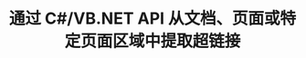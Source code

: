 ---
############################# Static ############################
layout: "auto-gen-gist"
draft: false
path: "zh/parser/net/extract/pptm/"
otherformats: DOC DOT DOCX DOCM DOTX DOTM TXT ODT OTT RTF PDF XHTML MHTML MD XML EPUB FB2 CHM XLS XLT XLSX XLSM XLSB XLTX XLTM ODS CSV OTS XLA XLAM PPT PPTX  PPS POT PPSX POTX PPSM ODP OTP PST OST EML EMLX MSG ONE 

############################# Head ############################
head_title: ".NET API 从文档、页面或页面区域解析和提取超链接"
head_description: "GroupDocs.Parser .NET API 使软件程序员能够从 PDF、DOCX、XLSX、CSV、PPTX、EML、MSG、EPUB 等的文档、页面或页面区域中提取超链接。"

############################# Header ############################
title: "通过 C#/VB.NET API 从文档、页面或特定页面区域中提取超链接"
description: "GroupDocs.Parser .NET API 允许软件开发人员从 PDF、DOC、DOCX、PPT、PPTX、EML、MSG、XLS、XLSX、CSV、ODT、RTF、EPUB 等的文档、页面或页面区域解析和提取超链接 文件。"

######################### Download Button #######################
button:
    enable: true

############################# About ############################
about:
    enable: true
    title: "如何通过 .NET 从文档或页面中解析和提取超链接？"
    content: |
       超链接是指向整个文档或文档中特定部分的一段文本或图像或图标。 超链接的使用允许用户导航到网页或文档。 通常需要从文档中提取超链接并使用它来访问外部文档或网页。 GroupDocs.Parser .NET API 是一个引人入胜的文档文本提取 API，它为实现文本和元数据提取解决方案提供了完整的功能。 它支持从 PDF、电子邮件、电子书、Microsoft Office 格式中提取文本和超链接：Word（DOC、DOCX）、PowerPoint（PPT、PPTX）、Excel（XLS、XLSX）、LibreOffice 格式等等。 它支持文档解析、提取纯文本和结构化文本、按关键字搜索文本、提取元数据或图像、容器以及附件等多种高级功能。
############################# content ############################
steps:
    enable: true
    block:
    - title_left: "通过 .NET 从 PPTM 文档中提取超链接"
      content_left: |
       GroupDocs.Parser .NET 完全支持从 PPTM 文档中提取超链接。 以下 C# .NET 代码示例演示了如何在 PPTM 文档中提取超链接。

      title_right: "如何提取超链接"
      content_right: |
        * 创建 [Parser](https://apireference.groupdocs.com/parser/net/groupdocs.parser/parser) 的实例
        * 检查文档以获取超链接提取支持
        * 从文档中提取超链接
        * 调用 [GetHyperlinks](https://apireference.groupdocs.com/parser/net/groupdocs.parser/parser/methods/gehyperlinks) 方法从整个文档中提取所有超链接。
        * 遍历超链接并打印超链接 URL

      gisthash: "35be3a09e0135c65be790c42c5c86d37"
      gistfile: "Extract_hyperlinks_form_documents.cs"

    - title_left: "从 PPTM 文档页面中提取超链接"
      content_left: |
       GroupDocs.Parser .NET 允许软件开发人员使用几行代码从 PPTM 文档中提取超链接。 下面的 C# .NET 代码显示了 PPTM 文档中的超链接提取。

      title_right: "通过 .NET 提取超链接"
      content_right: |
        * 创建 [Parser](https://apireference.groupdocs.com/parser/net/groupdocs.parser/parser) 的实例 
        * 检查文档以获取超链接提取支持
        * 通过调用[GetDocumentInfo](https://apireference.groupdocs.com/parser/net/groupdocs.parser/parser/methods/getdocumentinfo) 获取文档信息
        * 遍历页面并打印页码
        * 从文档中提取超链接
        * 调用 [GetHyperlinks](https://apireference.groupdocs.com/parser/net/groupdocs.parser/parser/methods/gehyperlinks) 方法从整个文档中提取所有超链接。
        * 遍历超链接并打印超链接 URL
     
      gisthash: "e71f8e39ba36ebf97034dfbf6fceeec1"
      gistfile: "hyperlinks_extraction_form_documents_page.cs"
      
    - title_left: "从 PPTM 文档页面区域提取超链接"
      content_left: |
       GroupDocs.Parser .NET API 完全支持从 PPTM 文档中轻松提取超链接。 以下 .NET 代码示例演示了如何从 PPTM 文档页面区域中提取超链接。

      title_right: "如何使用 .NET 提取超链接"
      content_right: |
        * 创建 [Parser](https://apireference.groupdocs.com/parser/net/groupdocs.parser/parser) 的实例 
        * 检查文档以获取超链接提取支持
        * 创建用于超链接提取的选项
        * 调用 [GetHyperlinks](https://apireference.groupdocs.com/parser/net/groupdocs.parser/parser/methods/gehyperlinks) 方法从整个文档中提取所有超链接。
        * 遍历超链接并打印超链接 URL
     
      gisthash: "eefbede6f391ea44ddb6901edb353950"
      gistfile: "hyperlinks_extraction_from__documents_page_area.cs"

    - title_left: "系统要求"
      content_left: |
        所有主要平台和操作系统都支持 GroupDocs.Assembly .NET API。 如需完整的系统要求指南，请访问 [系统要求](hhttps://docs.groupdocs.com/parser/net/system-requirements/) 在执行以下代码之前，请确保您已安装以下先决条件 系统：
         * 操作系统：Microsoft Windows、Linux、MacOS
         * 开发环境：Visual Studio、Xamarin、MonoDevelop 等
         * 框架：.NET Framework、.NET Standard、.NET Core、Mono
         * 从 [NuGet](https://www.nuget.org/packages/GroupDocs.parser/) 获取最新版本的 GroupDocs.Assembly .NET API
        
      title_right: "为什么使用 GroupDocs.Assembly"
      content_right: |
        * 从任何受支持的文档中提取纯文本支持
        * 通过用户定义的模板解析文档。
        * 完全支持结构化文本提取
        * 通过关键字和正则表达式进行文本搜索
        * 提取格式化文本、元数据、图像、容器和附件。
        * 提取一些支持的文档格式的目录。
        * 从 PDF 文档中解析表单数据。
        * 从文档中提取超链接

demos:
    enable: true


more_formats:
    enable: true


back_to_top:
    enable: true
---